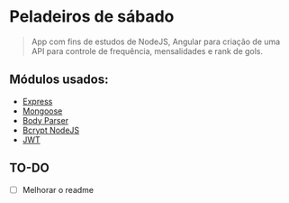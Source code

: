 # Peladeiros de sábado

> App com fins de estudos de NodeJS, Angular para criação de uma API para controle de frequência, mensalidades e rank de gols.

## Módulos usados:

- [Express](https://www.npmjs.com/package/express)
- [Mongoose](https://www.npmjs.com/package/mongoose)
- [Body Parser](https://www.npmjs.com/package/body-parser)
- [Bcrypt NodeJS](https://www.npmjs.com/package/bcrypt-nodejs)
- [JWT](https://github.com/auth0/node-jsonwebtoken)

## TO-DO

- [ ] Melhorar o readme
